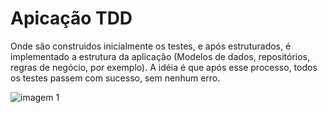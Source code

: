 # Apicação TDD

Onde são construidos inicialmente os testes, e após estruturados, é implementado a estrutura da aplicação (Modelos de dados, repositórios, regras de negócio, por exemplo).
A idéia é que após esse processo, todos os testes passem com sucesso, sem nenhum erro.

![imagem 1](https://www.jittagornp.me/blog/my-java-unit-test-pattern/java-unit-test.jpg)
